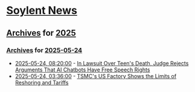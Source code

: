 # [Soylent News](../../../README.md)

## [Archives](../../index.md) for [2025](../index.md)

### [Archives](../../index.md) for [2025-05-24](index.md)

* [2025-05-24, 08:20:00](https://soylentnews.org/article.pl?sid=25/05/23/1211234&from=rss) - [In Lawsuit Over Teen's Death, Judge Rejects Arguments That AI Chatbots Have Free Speech Rights](https://soylentnews.org/article.pl?sid=25/05/23/1211234&from=rss)
* [2025-05-24, 03:36:00](https://soylentnews.org/article.pl?sid=25/05/23/128247&from=rss) - [TSMC's US Factory Shows the Limits of Reshoring and Tariffs](https://soylentnews.org/article.pl?sid=25/05/23/128247&from=rss)
